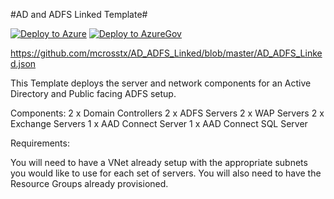 #AD and ADFS Linked Template#

[![Deploy to Azure](https://azuredeploy.net/deploybutton.png)](https://portal.azure.com/#create/Microsoft.Template/uri/https://github.com/mcrosstx/AD_ADFS_Linked/blob/master/AD_ADFS_Linked.json)
[![Deploy to AzureGov](https://azuredeploy.net/deploybutton.png)](https://portal.azure.us/#create/Microsoft.Template/uri/https://github.com/mcrosstx/AD_ADFS_Linked/blob/master/AD_ADFS_Linked.json)


https://github.com/mcrosstx/AD_ADFS_Linked/blob/master/AD_ADFS_Linked.json

This Template deploys the server and network components for an Active Directory and Public facing ADFS setup.

Components:
2 x Domain Controllers
2 x ADFS Servers
2 x WAP Servers
2 x Exchange Servers
1 x AAD Connect Server
1 x AAD Connect SQL Server

Requirements:

You will need to have a VNet already setup with the appropriate subnets you would like to use for each set of servers. You will also need to have the Resource Groups already provisioned.
